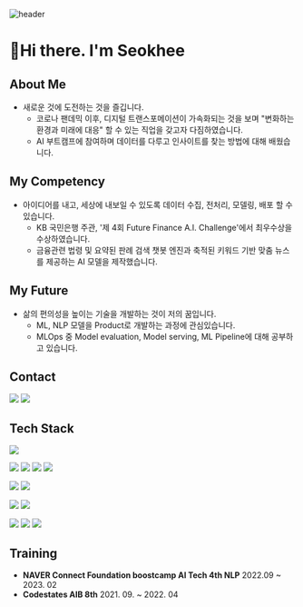 ![header](https://capsule-render.vercel.app/api?type=waving&color=BDBDBD&height=250&section=header&text=Seokhee%20Jeong&fontSize=80)


# 👋Hi there. I'm Seokhee
## About Me
* 새로운 것에 도전하는 것을 즐깁니다.
  * 코로나 팬데믹 이후, 디지털 트랜스포메이션이 가속화되는 것을 보며 "변화하는 환경과 미래에 대응" 할 수 있는 직업을 갖고자 다짐하였습니다.
  * AI 부트캠프에 참여하며 데이터를 다루고 인사이트를 찾는 방법에 대해 배웠습니다.
## My Competency 
* 아이디어를 내고, 세상에 내보일 수 있도록 데이터 수집, 전처리, 모델링, 배포 할 수 있습니다.
  * KB 국민은행 주관, '제 4회 Future Finance A.I. Challenge'에서 최우수상을 수상하였습니다.
  * 금융관련 법령 및 요약된 판례 검색 챗봇 엔진과 축적된 키워드 기반 맞춤 뉴스를 제공하는 AI 모델을 제작했습니다.
## My Future
* 삶의 편의성을 높이는 기술을 개발하는 것이 저의 꿈입니다. 
  * ML, NLP 모델을 Product로 개발하는 과정에 관심있습니다.
  * MLOps 중 Model evaluation, Model serving, ML Pipeline에 대해 공부하고 있습니다.

<!-- <h3> Contact </h3> -->
## Contact
<a href="mailto:seokhee051@gmail.com"><img src="https://img.shields.io/badge/Gmail-d14836?style=flat-square&logo=Gmail&logoColor=white&link=gpsslssl@gmail.com"/></a>
<a href="https://seokhee0516.tistory.com/" rel="nofollow"><img src="https://img.shields.io/badge/Tech Blog-181717?style=flat-square&logo=Tistory&logoColor=white"/></a></a>

## Tech Stack

<img src="https://img.shields.io/badge/Python-3776AB?style=flat-square&logo=Python&logoColor=white"/></a>

<img src="https://img.shields.io/badge/NumPy-013243?style=flat-square&logo=NumPy&logoColor=white"/></a>
<img src="https://img.shields.io/badge/pandas-150458?style=flat-square&logo=pandas&logoColor=white"/></a>
<img src="https://img.shields.io/badge/scikit learn-F7931E?style=flat-square&logo=scikit learn&logoColor=white"/></a>
<img src="https://img.shields.io/badge/PyTorch-%23EE4C2C.svg?style=flat-square&logo=PyTorch&logoColor=white"/></a>

<img src="https://img.shields.io/badge/Flask-000000?style=flat-square&logo=Flask&logoColor=white"/></a>
<img src="https://img.shields.io/badge/FastAPI-009688?style=flat-square&logo=FastAPI&logoColor=white"/></a>

<img src="https://img.shields.io/badge/Kubernetes-326CE5?style=flat-square&logo=Kubernetes&logoColor=white"/></a>
<img src="https://img.shields.io/badge/Docker-2496ED?style=flat-square&logo=Docker&logoColor=white"/></a>

<img src="https://img.shields.io/badge/MySQL-4479A1?style=flat-square&logo=MySQL&logoColor=white"/></a>
<img src="https://img.shields.io/badge/PostgreSQL-4169E1?style=flat-square&logo=PostgreSQL&logoColor=white"/></a>
<img src="https://img.shields.io/badge/MongoDB-47A248?style=flat-square&logo=MongoDB&logoColor=white"/></a>





## Training
- **NAVER Connect Foundation boostcamp AI Tech 4th NLP** 2022.09 ~ 2023. 02
-  **Codestates AIB 8th** 2021. 09. ~ 2022. 04

